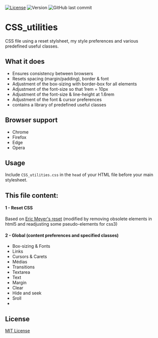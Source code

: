 [![License](https://img.shields.io/badge/License-MIT-blueviolet.svg)](https://github.com/StephaneJDeschamps/CSS_utilities.css/blob/master/LICENSE)
<img alt="Version" src="https://img.shields.io/badge/Version-v2.1.0-9cf.svg">
<img alt="GitHub last commit" src="https://img.shields.io/github/last-commit/StephaneJDeschamps/CSS_utilities.css.svg?logo=git&logoColor=green">

# CSS_utilities
CSS file using a reset stylsheet, my style preferences and various predefined useful classes.

## What it does
 - Ensures consistency between browsers
 - Resets spacing (margin/padding), border & font
 - Adjustment of the box-sizing with border-box for all elements
 - Adjustment of the font-size so that 1rem = 10px
 - Adjustment of the font-size & line-height at 1.6rem
 - Adjustment of the font & cursor preferences
 - contains a library of predefined useful classes

## Browser support
 - Chrome
 - Firefox
 - Edge
 - Opera

## Usage
 <p>Include <code>CSS_utilities.css</code> in the <code>head</code> of your HTML file before your main stylesheet.</p>

## This file content:
#### 1 - Reset CSS
 Based on <a href="https://meyerweb.com/eric/tools/css/reset/">Eric Meyer's reset</a> (modified by removing obsolete elements in html5 and readjusting some pseudo-elements for css3)

#### 2 - Global (content preferences and specified classes)
 - Box-sizing & Fonts
 - Links
 - Cursors & Carets
 - Médias
 - Transitions
 - Textarea
 - Text
 - Margin
 - Clear
 - Hide and seek
 - Sroll
 - 

## License
[MIT License](https://github.com/StephaneJDeschamps/CSS_utilities/blob/master/LICENSE.txt)

